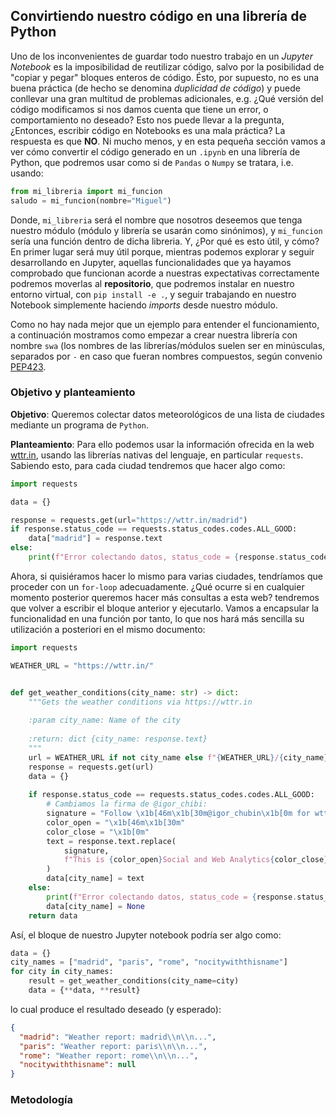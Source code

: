 ## Convirtiendo nuestro código en una librería de Python

Uno de los inconvenientes de guardar todo nuestro trabajo en un 
*Jupyter Notebook* es la imposibilidad de reutilizar código, salvo por la
posibilidad de "copiar y pegar" bloques enteros de código. Ésto, por supuesto,
no es una buena práctica (de hecho se denomina *duplicidad de código*) y
puede conllevar una gran multitud de problemas adicionales, e.g. ¿Qué versión
del código modificamos si nos damos cuenta que tiene un error, o comportamiento
no deseado? Esto nos puede llevar a la pregunta, ¿Entonces, escribir código en 
Notebooks es una mala práctica? La respuesta es que **NO**. Ni mucho menos, 
y en esta pequeña sección vamos a ver cómo convertir el código generado en 
un `.ipynb` en una librería de Python, que podremos usar como si de `Pandas` o
`Numpy` se tratara, i.e. usando:

```python
from mi_libreria import mi_funcion
saludo = mi_funcion(nombre="Miguel")
```

Donde, `mi_libreria` será el nombre que nosotros deseemos que tenga nuestro
módulo (módulo y librería se usarán como sinónimos), y `mi_funcion` sería una función dentro de dicha libreria. 
Y, ¿Por qué es esto útil, y cómo? En primer lugar será muy útil porque, mientras
podemos explorar y seguir desarrollando en Jupyter, aquellas funcionalidades
que ya hayamos comprobado que funcionan acorde a nuestras expectativas correctamente
podremos moverlas al **repositorio**, que podremos instalar en nuestro entorno
virtual, con `pip install -e .`, y seguir trabajando en nuestro Notebook simplemente
haciendo *imports* desde nuestro módulo.

Como no hay nada mejor que un ejemplo para entender el funcionamiento, a continuación
mostramos como empezar a crear nuestra librería con nombre `swa` (los nombres de 
las librerías/módulos suelen ser en minúsculas, separados por `-` en caso que fueran
nombres compuestos, según convenio [PEP423](https://www.python.org/dev/peps/pep-0423/).


### Objetivo y planteamiento

**Objetivo**: Queremos colectar datos meteorológicos de una 
lista de ciudades mediante un programa de `Python`. 

**Planteamiento**: Para ello podemos usar la información ofrecida en la web
[wttr.in](https://wttr.in/:help), usando las librerías nativas del lenguaje, en particular
`requests`. Sabiendo esto, para cada ciudad tendremos que hacer algo como:
```python
import requests

data = {}

response = requests.get(url="https://wttr.in/madrid")
if response.status_code == requests.status_codes.codes.ALL_GOOD:
    data["madrid"] = response.text
else:
    print(f"Error colectando datos, status_code = {response.status_code}")

```
Ahora, si quisiéramos hacer lo mismo para varias ciudades, tendríamos que proceder
con un `for-loop` adecuadamente. ¿Qué ocurre si en cualquier momento posterior
queremos hacer más consultas a esta web? tendremos que volver a escribir el bloque 
anterior y ejecutarlo. Vamos a encapsular la funcionalidad en una función por
tanto, lo que nos hará más sencilla su utilización a posteriori en el mismo 
documento:

```python
import requests

WEATHER_URL = "https://wttr.in/"


def get_weather_conditions(city_name: str) -> dict:
    """Gets the weather conditions via https://wttr.in
    
    :param city_name: Name of the city
    
    :return: dict {city_name: response.text}
    """
    url = WEATHER_URL if not city_name else f"{WEATHER_URL}/{city_name}"
    response = requests.get(url)
    data = {}
    
    if response.status_code == requests.status_codes.codes.ALL_GOOD:
        # Cambiamos la firma de @igor_chibi: 
        signature = "Follow \x1b[46m\x1b[30m@igor_chubin\x1b[0m for wttr.in updates"
        color_open = "\x1b[46m\x1b[30m"
        color_close = "\x1b[0m"
        text = response.text.replace(
            signature,
            f"This is {color_open}Social and Web Analytics{color_close} in live!"
        )
        data[city_name] = text
    else:
        print(f"Error colectando datos, status_code = {response.status_code}")
        data[city_name] = None
    return data
```

Así, el bloque de nuestro Jupyter notebook podría ser algo como:
```python
data = {}
city_names = ["madrid", "paris", "rome", "nocitywiththisname"]
for city in city_names:
    result = get_weather_conditions(city_name=city)
    data = {**data, **result}
```
lo cual produce el resultado deseado (y esperado):
```json
{
  "madrid": "Weather report: madrid\\n\\n...",
  "paris": "Weather report: paris\\n\\n...", 
  "rome": "Weather report: rome\\n\\n...",
  "nocitywiththisname": null
}
```


### Metodología 